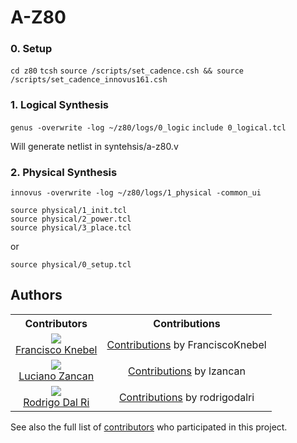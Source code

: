 # A-Z80

### 0. Setup
`cd z80`
`tcsh`
`source /scripts/set_cadence.csh && source 
/scripts/set_cadence_innovus161.csh`

### 1. Logical Synthesis
`genus -overwrite -log ~/z80/logs/0_logic`
`include 0_logical.tcl`

Will generate netlist in syntehsis/a-z80.v

### 2. Physical Synthesis

`innovus -overwrite -log ~/z80/logs/1_physical -common_ui`

```
source physical/1_init.tcl
source physical/2_power.tcl
source physical/3_place.tcl
```

or

```
source physical/0_setup.tcl
```

## Authors

<table style="text-align: center;">
  <th>Contributors</th>
  <th>Contributions</th>
  <tr>
    <td>
      <img src="https://avatars.githubusercontent.com/FranciscoKnebel?s=75">
      <br>
      <a href="https://github.com/FranciscoKnebel">Francisco Knebel</a>
    </td>
    <td>
      <a href="https://github.com/FranciscoKnebel/a-z80/commits?author=FranciscoKnebel">Contributions</a> by FranciscoKnebel
    </td>
  </tr>
  <tr>
    <td>
      <img src="https://avatars.githubusercontent.com/lzancan?s=75">
      <br>
      <a href="https://github.com/lzancan">Luciano Zancan</a>
    </td>
    <td>
      <a href="https://github.com/FranciscoKnebel/a-z80/commits?author=lzancan">Contributions</a> by lzancan
    </td>
  </tr>
  <tr>
    <td>
      <img src="https://avatars.githubusercontent.com/rodrigodalri?s=75">
      <br>
      <a href="https://github.com/rodrigodalri">Rodrigo Dal Ri</a>
    </td>
    <td>
      <a href="https://github.com/FranciscoKnebel/a-z80/commits?author=rodrigodalri">Contributions</a> by rodrigodalri
    </td>
  </tr>
</table>

See also the full list of [contributors](https://github.com/FranciscoKnebel/a-z80/contributors) who participated in this project.

